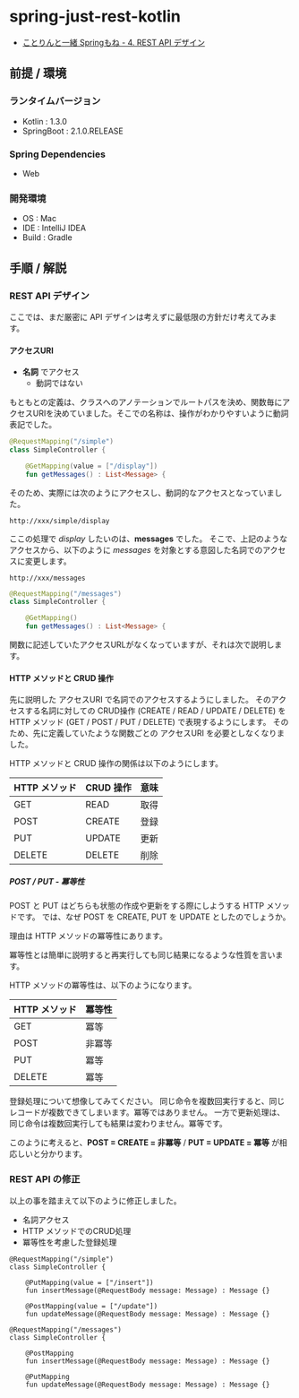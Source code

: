 # spring-just-rest-kotlin

- [ことりんと一緒 Springもね - 4. REST API デザイン](https://qiita.com/shinyay/items/119b4b02e9816edd6948)

## 前提 / 環境
### ランタイムバージョン
- Kotlin : 1.3.0
- SpringBoot : 2.1.0.RELEASE

### Spring Dependencies
- Web

### 開発環境
- OS : Mac
- IDE : IntelliJ IDEA
- Build : Gradle

## 手順 / 解説
### REST API デザイン
ここでは、まだ厳密に API デザインは考えずに最低限の方針だけ考えてみます。

#### アクセスURI
- **名詞** でアクセス
  - 動詞ではない

もともとの定義は、クラスへのアノテーションでルートパスを決め、関数毎にアクセスURIを決めていました。そこでの名称は、操作がわかりやすいように動詞表記でした。

```kotlin
@RequestMapping("/simple")
class SimpleController {

    @GetMapping(value = ["/display"])
    fun getMessages() : List<Message> {
```

そのため、実際には次のようにアクセスし、動詞的なアクセスとなっていました。

`http://xxx/simple/display`

ここの処理で *display* したいのは、**messages** でした。
そこで、上記のようなアクセスから、以下のように *messages* を対象とする意図した名詞でのアクセスに変更します。

`http://xxx/messages`

```kotlin
@RequestMapping("/messages")
class SimpleController {

    @GetMapping()
    fun getMessages() : List<Message> {
```

関数に記述していたアクセスURLがなくなっていますが、それは次で説明します。

#### HTTP メソッドと CRUD 操作
先に説明した アクセスURI で名詞でのアクセスするようにしました。
そのアクセスする名詞に対しての CRUD操作 (CREATE / READ / UPDATE / DELETE) を HTTP メソッド (GET / POST / PUT / DELETE) で表現するようにします。
そのため、先に定義していたような関数ごとの アクセスURI を必要としなくなりました。

HTTP メソッドと CRUD 操作の関係は以下のようにします。

|HTTP メソッド|CRUD 操作|意味|
|------------|--------|---|
|GET|READ|取得|
|POST|CREATE|登録|
|PUT|UPDATE|更新|
|DELETE|DELETE|削除|

##### POST / PUT - 冪等性
POST と PUT はどちらも状態の作成や更新をする際にしようする HTTP メソッドです。
では、なぜ POST を CREATE, PUT を UPDATE としたのでしょうか。

理由は HTTP メソッドの冪等性にあります。

冪等性とは簡単に説明すると再実行しても同じ結果になるような性質を言います。

HTTP メソッドの冪等性は、以下のようになります。

|HTTP メソッド|冪等性|
|------------|--------|
|GET|冪等|
|POST|非冪等|
|PUT|冪等|
|DELETE|冪等|

登録処理について想像してみてください。
同じ命令を複数回実行すると、同じレコードが複数できてしまいます。冪等ではありません。
一方で更新処理は、同じ命令は複数回実行しても結果は変わりません。冪等です。

このように考えると、**POST = CREATE = 非冪等** / **PUT = UPDATE = 冪等** が相応しいと分かります。

### REST API の修正
以上の事を踏まえて以下のように修正しました。

- 名詞アクセス
- HTTP メソッドでのCRUD処理
- 冪等性を考慮した登録処理

```kotlin:修正前
@RequestMapping("/simple")
class SimpleController {

    @PutMapping(value = ["/insert"])
    fun insertMessage(@RequestBody message: Message) : Message {}

    @PostMapping(value = ["/update"])
    fun updateMessage(@RequestBody message: Message) : Message {}
```

```kotlin:修正後
@RequestMapping("/messages")
class SimpleController {

    @PostMapping
    fun insertMessage(@RequestBody message: Message) : Message {}

    @PutMapping
    fun updateMessage(@RequestBody message: Message) : Message {}
```